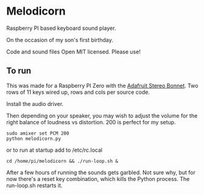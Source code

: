 # Melodicorn

Raspberry PI based keyboard sound player.

On the occasion of my son's first birthday.

Code and sound files Open MIT licensed. Please use!

## To run

This was made for a Raspberry PI Zero with the [Adafruit Stereo Bonnet](https://www.adafruit.com/product/3412). Two rows of 11 keys wired up, rows and cols per source code.

Install the audio driver. 

Then depending on your speaker, you may wish to adjust the volume for the right balance of loudness vs distortion. 200 is perfect for my setup.

    sudo amixer set PCM 200   
    python melodicorn.py

or to run at startup add to /etc/rc.local 

    cd /home/pi/melodicorn && ./run-loop.sh &

After a few hours of running the sounds gets garbled. Not sure why, but for now there's a reset key combination, which kills the Python process. The run-loop.sh restarts it.

